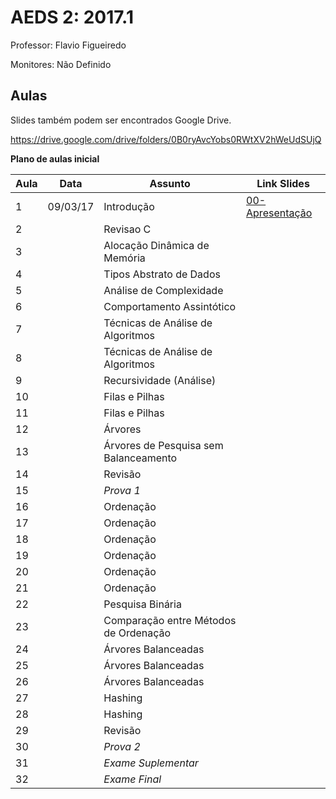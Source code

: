 AEDS 2: 2017.1
==============

Professor: Flavio Figueiredo

Monitores: Não Definido

Aulas
-----

Slides também podem ser encontrados Google Drive.

https://drive.google.com/drive/folders/0B0ryAvcYobs0RWtXV2hWeUdSUjQ

**Plano de aulas inicial**

| Aula  | Data     |  Assunto                                  | Link Slides                                            |
|-------|----------|-------------------------------------------|--------------------------------------------------------|
|   1   | 09/03/17 |  Introdução                               | [00-Apresentação]                                      |
|   2   |          |  Revisao C                                |                                                        |
|   3   |          |  Alocação Dinâmica de Memória             |                                                        |
|   4   |          |  Tipos Abstrato de Dados                  |                                                        |
|   5   |          |  Análise de Complexidade                  |                                                        |
|   6   |          |  Comportamento Assintótico                |                                                        |
|   7   |          |  Técnicas de Análise de Algoritmos        |                                                        |
|   8   |          |  Técnicas de Análise de Algoritmos        |                                                        |
|   9   |          |  Recursividade (Análise)                  |                                                        |
|   10  |          |  Filas e Pilhas                           |                                                        |
|   11  |          |  Filas e Pilhas                           |                                                        |
|   12  |          |  Árvores                                  |                                                        |
|   13  |          |  Árvores de Pesquisa sem Balanceamento    |                                                        |
|   14  |          |  Revisão                                  |                                                        |
|   15  |          |  *Prova 1*                                |                                                        |
|   16  |          |  Ordenação                                |                                                        |
|   17  |          |  Ordenação                                |                                                        |
|   18  |          |  Ordenação                                |                                                        |
|   19  |          |  Ordenação                                |                                                        |
|   20  |          |  Ordenação                                |                                                        |
|   21  |          |  Ordenação                                |                                                        |
|   22  |          |  Pesquisa Binária                         |                                                        |
|   23  |          |  Comparação entre Métodos de Ordenação    |                                                        |
|   24  |          |  Árvores Balanceadas                      |                                                        |
|   25  |          |  Árvores Balanceadas                      |                                                        |
|   26  |          |  Árvores Balanceadas                      |                                                        |
|   27  |          |  Hashing                                  |                                                        |
|   28  |          |  Hashing                                  |                                                        |
|   29  |          |  Revisão                                  |                                                        |
|   30  |          |  *Prova 2*                                |                                                        |
|   31  |          |  *Exame Suplementar*                      |                                                        |
|   32  |          |  *Exame Final*                            |                                                        |

[00-Apresentação]: ./slides/00-Apresentacao.pdf
[01-Introdução]: ./slides/01-Introducao.pdf
